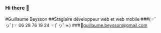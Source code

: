 ### Hi there 👋
#Guillaume Beysson
##Stagiaire développeur web et web mobile
###(☞ﾟヮﾟ)☞ 06 28 76 19 24 ☜(ﾟヮﾟ☜)
###📧guillaume.beysson@gmail.com


<!--
**guillaumebeysson/guillaumebeysson** is a ✨ _special_ ✨ repository because its `README.md` (this file) appears on your GitHub profile.

Here are some ideas to get you started:

- 🔭 I’m currently working on ...
- 🌱 I’m currently learning ...
- 👯 I’m looking to collaborate on ...
- 🤔 I’m looking for help with ...
- 💬 Ask me about ...
- 📫 How to reach me: ...
- 😄 Pronouns: ...
- ⚡ Fun fact: ...
-->
